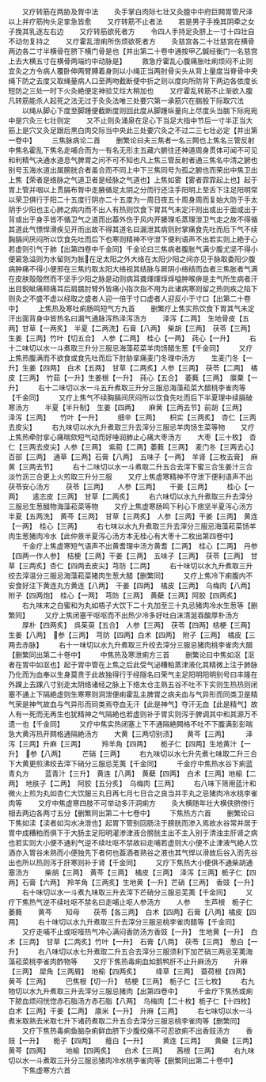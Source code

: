 <!-- { "loadSidebar": true } -->
　　又疗转筋在两胁及胷中法
　　灸手掌白肉际七壮又灸膻中中府巨闗胃管尺泽以上并疗筋拘头足挛急皆愈
　　又疗转筋不止者法
　　若是男子手挽其阴牵之女子挽其乳逐左右边
　　又疗转筋欲死者方
　　令四人手持足灸脐上一寸十四壮自不动勿复持之
　　又疗霍乱泄痢所伤烦欲死者方
　　灸慈宫各二十壮慈宫在横骨两边各二寸半横骨在脐下横门骨是也【并出第二十卷中通按甲乙鍼经衡门一名慈宫上去大横五寸在横骨两端约中动脉是】
　　救急疗霍乱心腹痛胀吐痢烦闷不止则宜灸之方令病人覆卧伸两臂膊着身则以小绳正当两肘骨尖头从背上量度当脊骨中央绳下防之去度又取绳量病人口至两吻截断便中折之则以度向所防背下两边各依度长短防之三处一时下火灸絶便定神验艾炷大稍加也
　　又疗霍乱转筋不止渐欲入腹凡转筋能杀人起死之法无过于灸灸法唯三处要穴第一承筋穴在腨股下际取穴法
　　以绳从脚心下度至脚踵便截断度则回此度从脚踵纵量向上尽度头当腨下际宛宛中是穴灸三七壮则定
　　又不止则灸涌泉在足心下当足大指中节后一寸半正当大筋上是穴又灸足跟后黒白肉交际当中央此三处要穴灸之不过二三七壮必定【并出第一卷中】
　　三焦脉病论二首
　　删繁论曰夫三焦者一名三闗也上焦名三管反射中焦名霍乱下焦名走哺合而为一有名无形主五藏六腑往还神道周身贯体可闻不可见和利精气决通水道息气脾胃之问不可不知也凡上焦三管反射者通三焦名中清之腑也别号玉海水道出属膀胱合者虽合而不同上中下三焦同号为孤之腑也而荣出中焦卫出上焦【荣者是络脉之气道卫者是经脉之气道也】上焦如雾【雾者霏霏起上也】起于胃上管并咽以上贯膈布胷中走腋循足太阴之分而行还注手阳明上至舌下注足阳明常以荣卫俱行于阳二十五度行阴亦二十五度为一周日夜五十周身周而复始大防于手太阴手少阳也主心肺之病内而不出人有热则饮食下胃其气未定汗则出或出于面或出于背或出于身手皆不循卫气之道而出葢外伤于风内开腠理毛蒸理泄卫气走之故不得循其道此气慓悍滑疾见开而出故不得其道名曰漏泄其病则肘掌痛食先吐而后下气不续胸膈间厌闷所以饮食先吐而后下也寒则精神不守泄下便利语声不出若实则上絶于心若虚则引气于肺【出第四卷中千金同】千金论曰三焦病者腹胀气满少腹尤坚不得小便窘急溢则为水留则为胀在足太阳之外大络在太阳少阳之间亦见于脉取委阳少腹病肿痛不得小便邪在三焦约取太阳大络视其结脉与厥阴小络结而血者三焦胀者气满在皮肤殻殻然而不坚手少阳之脉是动则病耳聋煇煇焞焞嗌肿喉痹是主气所生病者汗出目鋭眦痛颊痛耳后肩臑肘臂外皆痛小指次指不用为此诸病寒则留之热则疾之陷下则灸之不盛不虚以经取之盛者人迎一倍于寸口虚者人迎反小于寸口【出第二十卷中】
　　上焦热及寒吐痢肠鸣短气方九首
　　删繁疗上焦实热饮食下胃其气未定汗出面背身中皆热名曰漏气通脉泻热泽泻汤方
　　泽泻【二两】　生地骨皮【五两】甘草【一两炙】　半夏【二两洗】石膏【八两】　柴胡【三两】　茯苓【三两】　生姜【三两】竹叶【切五合】　人参【二两】　桂心【一两】　莼心【一升】
　　右十二味切以水一斗煮取三升分三服忌海藻菘菜羊肉饧醋生葱【千金同】
　　又疗上焦热腹满而不欲食或食先吐而后下肘胁挛痛麦门冬理中汤方
　　生麦门冬【一升】生姜【四两】　白术【五两】　甘草【二两炙】人参【三两】　茯苓【二两】　橘皮【三两】　竹茹【一升】生姜根【一升】　莼心【五合】　萎蕤【三两】　廪粟【一升】
　　右十二味切以水一斗五升煮取三升分三服忌海藻菘菜大醋桃李雀肉等【千金同】
　　又疗上焦气不续胸膈间厌闷所以饮食先吐而后下半夏理中续膈破寒汤方
　　半夏【半升制】　生姜【四两】　　麻黄【三两去节】前胡【三两】　　泽泻【三两】　　竹叶【一升】
　　细辛【三两】　　枳实【三两炙】　杏仁【三两去皮尖】
　　右九味切以水九升煮取三升去滓分三服忌羊肉饧生菜等物
　　又疗上焦热牵肘挛心痛喘欬短气动而好唾润肺止心痛大枣汤方
　　大枣【三十枚】　杏仁【三两去皮尖】人参【三两】　紫菀【二两】萎蕤【三两】　麦门冬【三两去心】百部【三两】　通草【三两】石膏【八两】　五味子【一两】　羊肾【三枚去膏】　麻黄【三两去节】
　　右十二味切以水一斗煮取二升五合去滓下蜜三合生姜汁三合淡竹沥三合更上火煎取三升分三服
　　又疗上焦虚寒精神不守泄下便利语声不出茯苓安心汤方
　　茯苓【三两】　　人参【三两】　　干姜【三两】
　　桂心【一两】　　逺志皮【三两】　甘草【二两炙】
　　右六味切以水九升煮取三升去滓分三服忌生葱醋物海藻菘菜等物
　　又疗上焦虚寒肠鸣下利心下痞坚半夏泻心汤方半夏【五两洗】　黄芩【三两】　甘草【三两炙】　人参【三两】干姜【三两】　黄连【一两】　桂心【三两】
　　右七味以水九升煮取三升去滓分三服忌海藻菘菜饧羊肉生葱猪肉冷水【此仲景半夏泻心汤方本无桂心有大枣十二枚出第四卷中】
　　千金疗上焦虚寒短气语声不出黄耆理中汤方黄耆【二两】　桂心【二两】　丹参【四两一作人参】　桔梗【三两】干姜【三两】　五味子【三两】　茯苓【三两】　甘草【三两炙】杏仁【四两去皮尖】芎防【二两】
　　右十味切以水九升煮取三升绞去滓温分三服忌海藻菘菜猪肉生葱大醋【删繁同】
　　又疗上焦冷下痢腹内不安食好注下黄连丸方黄连【八两】　干姜【四两】　橘皮【三两】　乌梅肉【八两】附子【四两炮】　桂心【一两】　芎防【三两】　黄蘗【三两】阿胶【四两炙】
　　右九味末之白蜜和为丸如梧子大饮下二十丸加至三十丸忌猪肉冷水生葱等【删繁同】
　　又疗上焦闭塞干呕呕而不出热少冷多好吐白沫清涎吞酸厚朴汤方
　　厚朴【四两炙】　呉茱萸【五合】　人参【三两】　茯苓【四两】桔梗【三两】　生姜【八两】　参【三两】　芎防【四两】白术【四两】　附子【三两】　橘皮【三两去赤脉】
　　右十一味切以水九升煮取三升绞去滓分三服忌猪肉桃李雀肉大醋【删繁同出第二十卷中】
　　中焦热及寒泄痢方三首
　　删繁论曰中焦如沤【沤者在胃中如沤也】起于胃中管在上焦之后此受气泌糟粕蒸津液化其精微上注于肺脉乃化而为血奉以生身莫贵于此故独得行于经隧名曰荣气主足阳明阳明别号曰丰隆在外踝上去踝八寸别走太阴络诸经之脉上下络太仓主熟五谷不吐不下实则生热热则闭塞不通上下隔絶虚则生寒寒则洞泄便痢霍乱主脾胃之病夫血与气异形而同类卫是精气荣是神气故血与气异形而同类焉夺血无汗【此是神气】夺汗无血【此是精气】故人有一死而无再生也犹精神之气隔絶也若虚则补于胃实则泻于脾调其中和其源万不遗一也【千金同】
　　又疗中焦实热闭塞上下不通隔絶闗格不吐不下腹满彭彭喘急大黄泻热开闗格通隔絶汤方
　　大黄【三两切别渍】　　黄芩【三两】　　　泽泻【三两】升麻【三两】　　　羚羊角【四两】　　栀子仁【四两】生地黄汁【一升】　参【八两】　　　芒硝【三两】
　　右九味切以水七升先煮七味取二升三合下大黄更煎沸绞去滓下硝分三服忌芜荑【千金同】
　　千金疗中焦热水谷下痢蓝青丸方
　　蓝青汁【三升】　黄连【八两】　黄蘗【四两】　白术【三两】地榆【二两】　地肤子【二两】　阿胶【五分炙】　乌梅肉【三两】
　　右八味下筛用蓝汁和微火上煎为丸如杏仁大饮服三丸日再七月七日合之良当并手丸之忌猪肉冷水桃李雀肉等
　　又疗中焦虚寒四肢不可举动多汗洞痢方
　　灸大横随年壮大横侠脐傍行相去两边各两寸五分【删繁同出第二十七卷中】
　　下焦热方六首
　　删繁论曰下焦如渎【渎者如沟水决泄也】起胃下管别回肠注于膀胱而渗入焉故水谷常并居于胃中成糟粕而俱下于大肠主足阳明灌渗津液合膀胱主出不主入别于清浊主肝肾之病也若实则大小便不通利气逆不续吐呕不禁故曰走哺若虚则大小便不止津液气絶人饮酒亦入胃谷未熟而小便独先下者何也葢酒者熟谷之液也其气悍以滑故后谷入而先谷出也所以热则泻于肝寒则补于肾【千金同】
　　又疗下焦热大小便俱不通柴胡通塞汤方
　　柴胡【三两】　黄芩【三两】　橘皮【三两】　泽泻【三两】栀子仁【四两】石膏【六两】　羚羊角【三两炙】生地黄【一升】芒硝【三两】　香豉【一升】
　　右十味切以水一斗煮九味取三升去滓下芒硝分三服忌芜荑【千金同】
　　又疗下焦热气逆不续吐呕不禁名曰走哺止呕人参汤方
　　人参　　生芦根　栀子仁　　萎蕤
　　黄芩　　知母　　茯苓【各三两】　白术【四两】石膏【八两】橘皮【四两】
　　右十味切以水九升煮取三升去滓分三服忌桃李雀肉醋等【千金同】
　　又疗走哺不止或呕噎热气冲心满闷香防汤方香豉【一升】　生地黄【一升】　白术【三两】　甘草【二两炙】竹叶【一升】　石膏【八两】　茯苓【三两】　葱白【一升】
　　右八味切以水七升煮取二升五合去滓分三服须利下加芒硝三两忌芜荑海藻菘菜桃李雀肉酢物等
　　又疗下焦热毒痢血如鹅鸭肝不止升麻汤方
　　升麻【三两】　犀角【三两屑】　地榆【四两炙】
　　绛草【三两】　蓑荷根【四两】　黄芩【三两】
　　巴焦根【切一升】　桔梗【三两】　栀子仁【三七枚】
　　右九物切以水九升煮取三升去滓分三服忌猪肉【出第四卷中】
　　千金疗下焦热或痢下脓血烦闷恍惚赤石脂汤方赤石脂【八两】　乌梅肉【二十枚】栀子仁【十四枚】白术【三两】干姜【二两】　廪米【一升】　升麻【三两】
　　右七味切以水一斗煮米取熟去米取七升下诸药煮取二升五合去滓分三服忌桃李雀肉等【删繁同】
　　又疗下焦热毒痢鱼脑杂痢鲜血脐下少腹绞痛不可忍欲痢不出香豉汤方
　　香豉【一升】　　栀子【四两】　　薤白【一升】
　　黄连【三两】　　黄蘗【三两】　　黄芩【四两】
　　地榆【四两炙】　　白术【三两】　　茜根【三两】
　　右九味切以水一斗煮取三升分三服忌猪肉冷水桃李雀肉等【删繁同出第二十卷中】
　　下焦虚寒方六首
